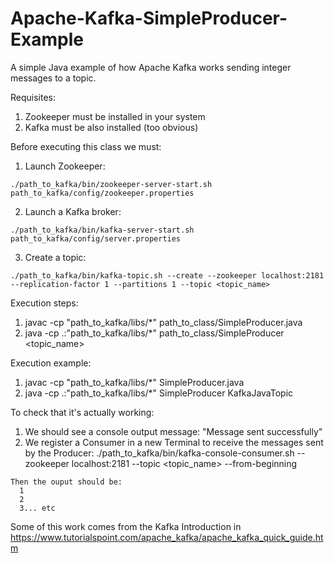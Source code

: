 # Apache-Kafka-SimpleProducer-Example
A simple Java example of how Apache Kafka works sending integer messages to a topic.

Requisites: 
  1. Zookeeper must be installed in your system
  2. Kafka must be also installed (too obvious)

Before executing this class we must:

  1. Launch Zookeeper: 
```{r, engine='bash', launch_zookeeper}
./path_to_kafka/bin/zookeeper-server-start.sh path_to_kafka/config/zookeeper.properties 
```  
  2. Launch a Kafka broker: 
```{r, engine='bash', launch_kafka_broker}
./path_to_kafka/bin/kafka-server-start.sh path_to_kafka/config/server.properties 
``` 
  3. Create a topic: 
```{r, engine='bash', launch_kafka_broker}
./path_to_kafka/bin/kafka-topic.sh --create --zookeeper localhost:2181 --replication-factor 1 --partitions 1 --topic <topic_name>
```
Execution steps:
  1. javac -cp "path_to_kafka/libs/*" path_to_class/SimpleProducer.java
  2. java -cp .:"path_to_kafka/libs/*" path_to_class/SimpleProducer <topic_name>

Execution example:
  1. javac -cp "path_to_kafka/libs/*" SimpleProducer.java
  2. java -cp .:"path_to_kafka/libs/*" SimpleProducer KafkaJavaTopic

To check that it's actually working:
  1. We should see a console output message: "Message sent successfully"
  2. We register a Consumer in a new Terminal to receive the messages sent by the Producer:
     ./path_to_kafka/bin/kafka-console-consumer.sh --zookeeper localhost:2181 --topic <topic_name> --from-beginning

    Then the ouput should be:
      1
      2
      3... etc
     
Some of this work comes from the Kafka Introduction in https://www.tutorialspoint.com/apache_kafka/apache_kafka_quick_guide.htm
